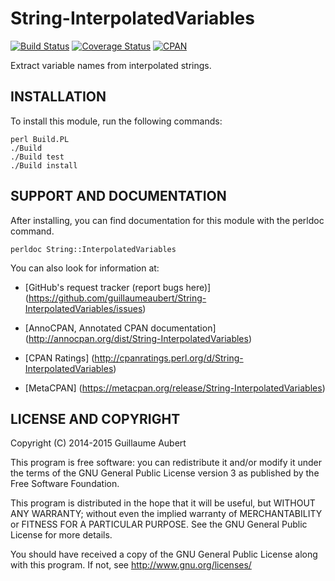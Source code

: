 String-InterpolatedVariables
============================

[![Build Status](https://travis-ci.org/guillaumeaubert/String-InterpolatedVariables.svg?branch=master)](https://travis-ci.org/guillaumeaubert/String-InterpolatedVariables)
[![Coverage Status](https://coveralls.io/repos/guillaumeaubert/String-InterpolatedVariables/badge.svg?branch=master)](https://coveralls.io/r/guillaumeaubert/String-InterpolatedVariables?branch=master)
[![CPAN](https://img.shields.io/cpan/v/String-InterpolatedVariables.svg)](https://metacpan.org/release/String-InterpolatedVariables)

Extract variable names from interpolated strings.


INSTALLATION
------------

To install this module, run the following commands:

	perl Build.PL
	./Build
	./Build test
	./Build install


SUPPORT AND DOCUMENTATION
-------------------------

After installing, you can find documentation for this module with the
perldoc command.

	perldoc String::InterpolatedVariables


You can also look for information at:

 * [GitHub's request tracker (report bugs here)]
   (https://github.com/guillaumeaubert/String-InterpolatedVariables/issues)

 * [AnnoCPAN, Annotated CPAN documentation]
   (http://annocpan.org/dist/String-InterpolatedVariables)

 * [CPAN Ratings]
   (http://cpanratings.perl.org/d/String-InterpolatedVariables)

 * [MetaCPAN]
   (https://metacpan.org/release/String-InterpolatedVariables)


LICENSE AND COPYRIGHT
---------------------

Copyright (C) 2014-2015 Guillaume Aubert

This program is free software: you can redistribute it and/or modify it under
the terms of the GNU General Public License version 3 as published by the Free
Software Foundation.

This program is distributed in the hope that it will be useful, but WITHOUT ANY
WARRANTY; without even the implied warranty of MERCHANTABILITY or FITNESS FOR A
PARTICULAR PURPOSE. See the GNU General Public License for more details.

You should have received a copy of the GNU General Public License along with
this program. If not, see http://www.gnu.org/licenses/
